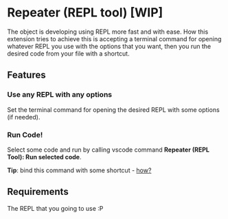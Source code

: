 # Repeater (REPL tool) [WIP]

The object is developing using REPL more fast and with ease. How this extension tries to achieve this is accepting a terminal command for opening whatever REPL you use with the options that you want, then you run the desired code from your file with a shortcut.

## Features

### Use any REPL with any options
Set the terminal command for opening the desired REPL with some options (if needed).

### Run Code!
Select some code and run by calling vscode command
__Repeater (REPL Tool): Run selected code__.

**Tip**: bind this command with some shortcut - [how?](https://code.visualstudio.com/docs/getstarted/keybindings)

## Requirements
The REPL that you going to use :P
